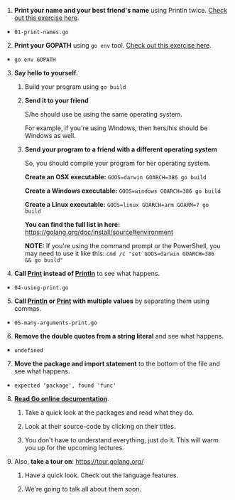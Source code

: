 1. **Print your name and your best friend's name** using Println twice. [Check out this exercise here](https://github.com/inancgumus/learngo/tree/master/02-write-your-first-program/exercises/01-print-names).

* `01-print-names.go`

2. **Print your GOPATH** using `go env` tool. [Check out this exercise here](https://github.com/inancgumus/learngo/tree/master/02-write-your-first-program/exercises/02-print-gopath).

* `go env GOPATH`

3. **Say hello to yourself.**

    1. Build your program using `go build`

    2. **Send it to your friend**

       S/he should use be using the same operating system.

       For example, if you're using Windows, then hers/his should be Windows as well.

    3. **Send your program to a friend with a different operating system**

       So, you should compile your program for her operating system.

       **Create an OSX executable:**
       `GOOS=darwin GOARCH=386 go build`

       **Create a Windows executable:**
       `GOOS=windows GOARCH=386 go build`

       **Create a Linux executable:**
       `GOOS=linux GOARCH=arm GOARM=7 go build`

       **You can find the full list in here:**
       https://golang.org/doc/install/source#environment

       **NOTE:** If you're using the command prompt or the PowerShell, you may need to use it like this:
       `cmd /c "set GOOS=darwin GOARCH=386 && go build"`

4. **Call [Print](https://golang.org/pkg/fmt/#Print) instead of [Println](https://golang.org/pkg/fmt/#Println)** to see what happens.

* `04-using-print.go`

5. **Call [Println](https://golang.org/pkg/fmt/#Println) or [Print](https://golang.org/pkg/fmt/#Print) with multiple values** by separating them using commas.

* `05-many-arguments-print.go`

6. **Remove the double quotes from a string literal** and see what happens.

* `undefined`

7. **Move the package and import statement** to the bottom of the file and see what happens.

* `expected 'package', found 'func'`

8. **[Read Go online documentation](https://golang.org/pkg)**.

    1. Take a quick look at the packages and read what they do.

    2. Look at their source-code by clicking on their titles.

    3. You don't have to understand everything, just do it. This will warm you up for the upcoming lectures.

9. Also, **take a tour on**: https://tour.golang.org/

    1. Have a quick look. Check out the language features.

    2. We're going to talk all about them soon.
